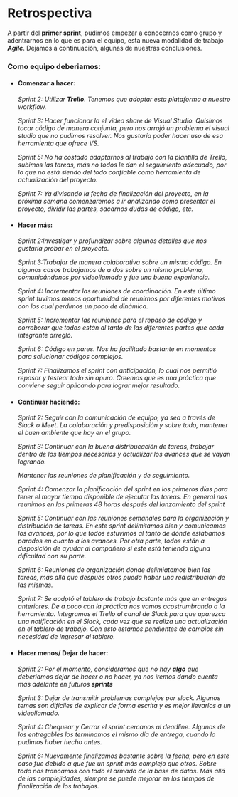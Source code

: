 # Retrospectiva

A partir del **primer sprint**, pudimos empezar a conocernos como grupo y adentrarnos en lo que es para el equipo, esta nueva modalidad de trabajo ***Agile***. Dejamos a continuación, algunas de nuestras conclusiones.
### Como equipo deberiamos:


- ####  Comenzar a hacer:
  _Sprint 2: Utilizar **Trello**. Tenemos que adoptar esta plataforma a nuestro workflow._
  
  _Sprint 3: Hacer funcionar la el video share de Visual Studio. Quisimos tocar código de manera conjunta, pero nos arrojó un problema el visual studio que no pudimos resolver. Nos gustaría poder hacer uso de esa herramienta que ofrece VS._
  
  _Sprint 5: No ha costado adaptarnos al trabajo con la plantilla de Trello, subimos las tareas, más no todos le dan el seguimiento adecuado, por lo que no está siendo del todo confiable como herramienta de actualización del proyecto._
  
  _Sprint 7: Ya divisando la fecha de finalización del proyecto, en la próxima semana comenzaremos a ir analizando cómo presentar el proyecto, dividir las partes, sacarnos dudas de código, etc._


- #### Hacer más:
  _Sprint 2:Investigar y profundizar sobre algunos detalles que nos gustaría probar en el proyecto._
  
  _Sprint 3:Trabajar de manera colaborativa sobre un mismo código. En algunos casos trabajamos de a dos sobre un mismo problema, comunicándonos por videollamada y fue una buena experiencia._
  
  _Sprint 4: Incrementar las reuniones de coordinación. En este último sprint tuvimos menos oportunidad de reunirnos por diferentes motivos con los cual perdimos un poco de dinámica._
  
  _Sprint 5: Incrementar las reuniones para el repaso de código y corroborar que todos están al tanto de las diferentes partes que cada integrante arregló._
  
  _Sprint 6: Código en pares. Nos ha facilitado bastante en momentos para solucionar códigos complejos._
  
  _Sprint 7: Finalizamos el sprint con anticipación, lo cual nos permitió repasar y testear todo sin apuro. Creemos que es una práctica que conviene seguir aplicando para lograr mejor resultado._


- #### Continuar haciendo:
  _Sprint 2: Seguir con la comunicación de equipo, ya sea a través de Slack o Meet. La colaboración y   predisposición y sobre todo, mantener el buen ambiente que hay en el grupo._
  
  _Sprint 3: Continuar con la buena distribucación de tareas, trabajar dentro de los tiempos necesarios y actualizar los avances que se vayan logrando._
  
  _Mantener las reuniones de planificación y de seguimiento._
  
  _Sprint 4: Comenzar la planificación del sprint en los primeros días para tener el mayor tiempo disponible de ejecutar las tareas. En general nos reunimos en las primeras 48 horas después del lanzamiento del sprint_
  
  _Sprint 5: Continuar con las reuniones semanales para la organización y distribución de tareas. En este sprint delimitamos bien y comunicamos los avances, por lo que todos estuvimos al tanto de dónde estabamos parados en cuanto a los avances. Por otra parte, todos están a disposición de ayudar al compañero si este está teniendo alguna dificultad con su parte._
  
  _Sprint 6: Reuniones de organización donde delimiatamos bien las tareas, más allá que después otros pueda haber una redistribución de las mismas._
  
  _Sprint 7: Se aodptó el tablero de trabajo bastante más que en entregas anteriores. De a poco con la práctica nos vamos acostrumbrando a la herramienta. Integramos el Trello al canal de Slack para que aparezca una notificación en el Slack, cada vez que se realiza una actualización en el tablero de trabajo. Con esto estamos pendientes de cambios sin necesidad de ingresar al tablero._

- #### Hacer menos/ Dejar de hacer:
  _Sprint 2: Por el momento, consideramos que no hay **algo** que deberíamos dejar de hacer o no hacer, ya nos iremos dando cuenta más adelante en futuros **sprints**_
  
  _Sprint 3: Dejar de transmitir problemas complejos por slack. Algunos temas son difíciles de explicar de forma escrita y es mejor llevarlos a un videollamado._
  
  _Sprint 4: Chequear y Cerrar el sprint cercanos al deadline. Algunos de los entregables los terminamos el mismo día de entrega, cuando lo pudimos haber hecho antes._
  
  _Sprint 6: Nuevamente finalizamos bastante sobre la fecha, pero en este caso fue debido a que fue un sprint más complejo que otros. Sobre todo nos trancamos con todo el armado de la base de datos. Más allá de las complejidades, siempre se puede mejorar en los tiempos de finalización de los trabajos._
  







